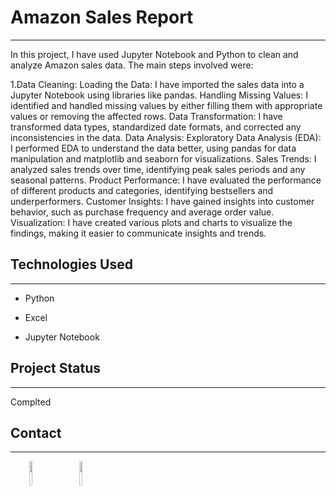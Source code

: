 <h1>Amazon Sales Report</h1>
<hr><p>In this project, I have used Jupyter Notebook and Python to clean and analyze Amazon sales data. The main steps involved were:</p>
<p>1.Data Cleaning:
Loading the Data: I have imported the sales data into a Jupyter Notebook using libraries like pandas.
Handling Missing Values: I identified and handled missing values by either filling them with appropriate values or removing the affected rows.
Data Transformation: I have transformed data types, standardized date formats, and corrected any inconsistencies in the data.
Data Analysis:
Exploratory Data Analysis (EDA): I performed EDA to understand the data better, using pandas for data manipulation and matplotlib and seaborn for visualizations.
Sales Trends: I analyzed sales trends over time, identifying peak sales periods and any seasonal patterns.
Product Performance: I have evaluated the performance of different products and categories, identifying bestsellers and underperformers.
Customer Insights: I have gained insights into customer behavior, such as purchase frequency and average order value.
Visualization:
I have created various plots and charts to visualize the findings, making it easier to communicate insights and trends.</p><h2>Technologies Used</h2>
<hr><ul>
<li>Python</li>
</ul><ul>
<li>Excel</li>
</ul><ul>
<li>Jupyter Notebook</li>
</ul><h2>Project Status</h2>
<hr><p>Complted</p><h2>Contact</h2>
<hr><p><span style="margin-right: 30px;"></span><a href="https://www.linkedin.com/in/pawan-ingle-736465298/"><img target="_blank" src="https://cdn.jsdelivr.net/gh/devicons/devicon/icons/linkedin/linkedin-original.svg" style="width: 10%;"></a><span style="margin-right: 30px;"></span><a href="https://github.com/pawan-ingle"><img target="_blank" src="https://cdn.jsdelivr.net/gh/devicons/devicon/icons/github/github-original.svg" style="width: 10%;"></a></p>
